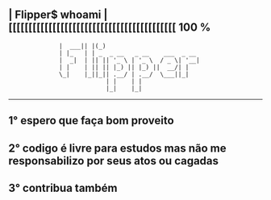 | Flipper$ whoami |[[[[[[[[[[[[[[[[[[[[[[[[[[[[[[[[[[[[[[[[[[ 100 %
--------------------------------------------------------------------------------------------
                  |  ___|| |(_)                          
                  | |_   | | _  _ __   _ __    ___  _ __ 
                  |  _|  | || || '_ \ | '_ \  / _ \| '__|
                  | |    | || || |_) || |_) ||  __/| |   
                  \_|    |_||_|| .__/ | .__/  \___||_|   
                               | |    | |                
                               |_|    |_|      
--------------------------------------------------------------------------------------------

## 1° espero que faça bom proveito 
## 2° codigo é livre para estudos mas não me responsabilizo por seus atos ou cagadas
## 3° contribua também    
